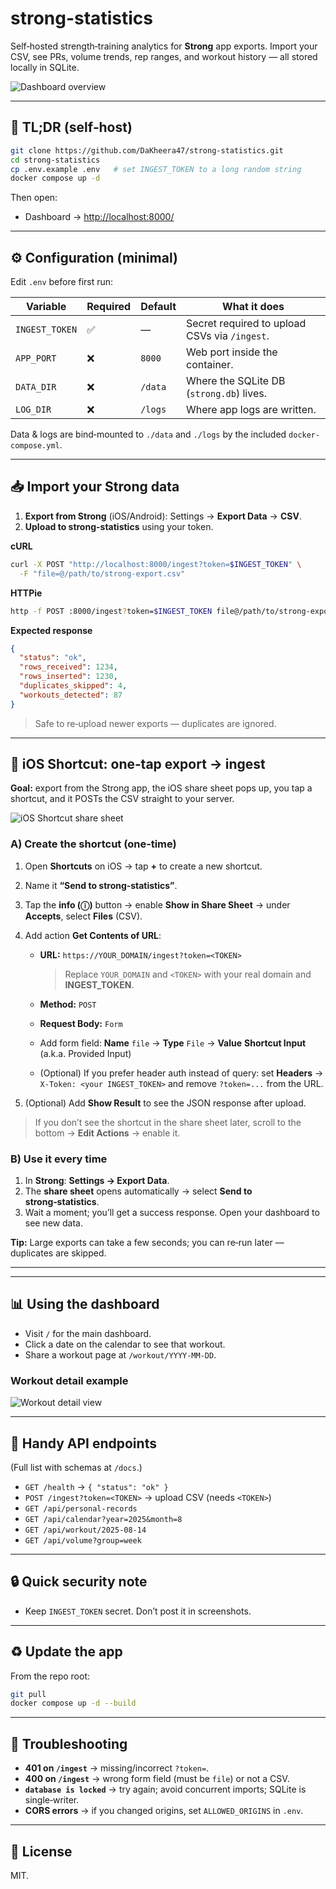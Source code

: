 # strong-statistics

Self‑hosted strength‑training analytics for **Strong** app exports. Import your CSV, see PRs, volume trends, rep ranges, and workout history — all stored locally in SQLite.

![Dashboard overview](screenshots/full%20page%20desktop.png)

---

## 🚀 TL;DR (self‑host)

```bash
git clone https://github.com/DaKheera47/strong-statistics.git
cd strong-statistics
cp .env.example .env   # set INGEST_TOKEN to a long random string
docker compose up -d
```

Then open:

* Dashboard → [http://localhost:8000/](http://localhost:8000/)

---

## ⚙️ Configuration (minimal)

Edit `.env` before first run:

| Variable       | Required | Default | What it does                                  |
| -------------- | -------- | ------- | --------------------------------------------- |
| `INGEST_TOKEN` | ✅        | —       | Secret required to upload CSVs via `/ingest`. |
| `APP_PORT`     | ❌        | `8000`  | Web port inside the container.                |
| `DATA_DIR`     | ❌        | `/data` | Where the SQLite DB (`strong.db`) lives.      |
| `LOG_DIR`      | ❌        | `/logs` | Where app logs are written.                   |

Data & logs are bind‑mounted to `./data` and `./logs` by the included `docker-compose.yml`.

---

## 📥 Import your Strong data

1. **Export from Strong** (iOS/Android): Settings → **Export Data** → **CSV**.
2. **Upload to strong-statistics** using your token.

**cURL**

```bash
curl -X POST "http://localhost:8000/ingest?token=$INGEST_TOKEN" \
  -F "file=@/path/to/strong-export.csv"
```

**HTTPie**

```bash
http -f POST :8000/ingest?token=$INGEST_TOKEN file@/path/to/strong-export.csv
```

**Expected response**

```json
{
  "status": "ok",
  "rows_received": 1234,
  "rows_inserted": 1230,
  "duplicates_skipped": 4,
  "workouts_detected": 87
}
```

> Safe to re‑upload newer exports — duplicates are ignored.

---

## 📱 iOS Shortcut: one‑tap export → ingest

**Goal:** export from the Strong app, the iOS share sheet pops up, you tap a shortcut, and it POSTs the CSV straight to your server.

![iOS Shortcut share sheet](screenshots/shortcut.jpg)

### A) Create the shortcut (one‑time)

1. Open **Shortcuts** on iOS → tap **+** to create a new shortcut.
2. Name it **“Send to strong‑statistics”**.
3. Tap the **info (ⓘ)** button → enable **Show in Share Sheet** → under **Accepts**, select **Files** (CSV).
4. Add action **Get Contents of URL**:

   * **URL:** `https://YOUR_DOMAIN/ingest?token=<TOKEN>`

     > Replace `YOUR_DOMAIN` and `<TOKEN>` with your real domain and **INGEST\_TOKEN**.
   * **Method:** `POST`
   * **Request Body:** `Form`
   * Add form field: **Name** `file` → **Type** `File` → **Value** **Shortcut Input** (a.k.a. Provided Input)
   * (Optional) If you prefer header auth instead of query: set **Headers** → `X-Token: <your INGEST_TOKEN>` and remove `?token=...` from the URL.
5. (Optional) Add **Show Result** to see the JSON response after upload.

> If you don’t see the shortcut in the share sheet later, scroll to the bottom → **Edit Actions** → enable it.

### B) Use it every time

1. In **Strong**: **Settings → Export Data**.
2. The **share sheet** opens automatically → select **Send to strong‑statistics**.
3. Wait a moment; you’ll get a success response. Open your dashboard to see new data.

**Tip:** Large exports can take a few seconds; you can re‑run later — duplicates are skipped.

---

---

## 📊 Using the dashboard

* Visit `/` for the main dashboard.
* Click a date on the calendar to see that workout.
* Share a workout page at `/workout/YYYY-MM-DD`.

### Workout detail example

![Workout detail view](screenshots/one%20workout.png)

---

## 🔌 Handy API endpoints

(Full list with schemas at `/docs`.)

* `GET /health` → `{ "status": "ok" }`
* `POST /ingest?token=<TOKEN>` → upload CSV (needs `<TOKEN>`)
* `GET /api/personal-records`
* `GET /api/calendar?year=2025&month=8`
* `GET /api/workout/2025-08-14`
* `GET /api/volume?group=week`

---

## 🔒 Quick security note

* Keep `INGEST_TOKEN` secret. Don’t post it in screenshots.

---

## ♻️ Update the app

From the repo root:

```bash
git pull
docker compose up -d --build
```

---

## 🧪 Troubleshooting

* **401 on `/ingest`** → missing/incorrect `?token=`.
* **400 on `/ingest`** → wrong form field (must be `file`) or not a CSV.
* **`database is locked`** → try again; avoid concurrent imports; SQLite is single‑writer.
* **CORS errors** → if you changed origins, set `ALLOWED_ORIGINS` in `.env`.

---

## 📝 License

MIT.
